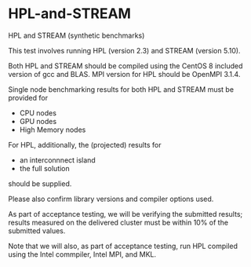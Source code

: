 # HPL-and-STREAM
HPL and STREAM (synthetic benchmarks)

This test involves running HPL (version 2.3) and STREAM (version 5.10). 

Both HPL and STREAM should be compiled using the CentOS 8 included version of gcc and BLAS. MPI version for HPL should be OpenMPI 3.1.4.

Single node benchmarking results for both HPL and STREAM must be provided for 

- CPU nodes
- GPU nodes
- High Memory nodes

For HPL, additionally, the (projected) results for 

- an interconnnect island
- the full solution

should be supplied.

Please also confirm library versions and compiler options used.

As part of acceptance testing, we will be verifying the submitted results; results measured on the delivered cluster must be within 10% of the submitted values.

Note that we will also, as part of acceptance testing, run HPL compiled using the Intel commpiler, Intel MPI, and MKL.
